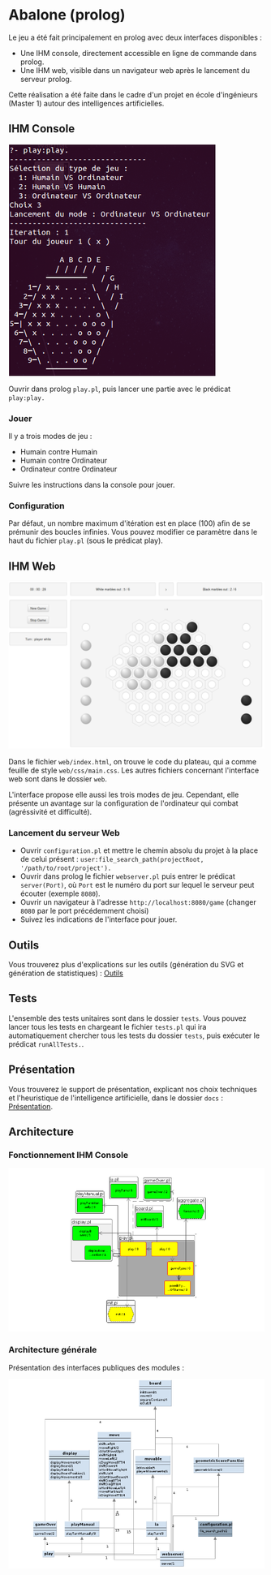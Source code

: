 # Abalone (prolog)

Le jeu a été fait principalement en prolog avec deux interfaces disponibles :

- Une IHM console, directement accessible en ligne de commande dans prolog.
- Une IHM web, visible dans un navigateur web après le lancement du serveur prolog.

Cette réalisation a été faite dans le cadre d'un projet en école d'ingénieurs (Master 1) autour des intelligences artificielles.

## IHM Console

![Capture IHM Console](docs/console-gui.png)

Ouvrir dans prolog `play.pl`, puis lancer une partie avec le prédicat `play:play.`

### Jouer

Il y a trois modes de jeu :

- Humain contre Humain
- Humain contre Ordinateur
- Ordinateur contre Ordinateur

Suivre les instructions dans la console pour jouer.

### Configuration

Par défaut, un nombre maximum d'itération est en place (100) afin de se prémunir des boucles infinies.
Vous pouvez modifier ce paramètre dans le haut du fichier `play.pl` (sous le prédicat play).

## IHM Web

![Capture IHM Web](docs/web-gui.png)

Dans le fichier `web/index.html`, on trouve le code du plateau, qui a comme feuille de style `web/css/main.css`.
Les autres fichiers concernant l'interface web sont dans le dossier `web`.

L'interface propose elle aussi les trois modes de jeu.
Cependant, elle présente un avantage sur la configuration de l'ordinateur qui combat (agréssivité et difficulté).

### Lancement du serveur Web

- Ouvrir `configuration.pl` et mettre le chemin absolu du projet à la place de celui présent : `user:file_search_path(projectRoot, '/path/to/root/project').`
- Ouvrir dans prolog le fichier `webserver.pl` puis entrer le prédicat `server(Port)`, où `Port` est le numéro du port sur lequel le serveur peut écouter (exemple `8080`).
- Ouvrir un navigateur à l'adresse `http://localhost:8080/game` (changer `8080` par le port précédemment choisi)
- Suivez les indications de l'interface pour jouer.

## Outils

Vous trouverez plus d'explications sur les outils (génération du SVG et génération de statistiques) : [Outils](tools/README.md)

## Tests

L'ensemble des tests unitaires sont dans le dossier `tests`.
Vous pouvez lancer tous les tests en chargeant le fichier `tests.pl` qui ira automatiquement chercher tous les tests du dossier `tests`, puis exécuter le prédicat `runAllTests.`.

## Présentation

Vous trouverez le support de présentation, explicant nos choix techniques et l'heuristique de l'intelligence artificielle, dans le dossier `docs` : [Présentation](docs/presentation.pdf).

## Architecture

### Fonctionnement IHM Console

![Architecture des modules pour l'IHM console](docs/architecture-gui-console.png)

### Architecture générale

Présentation des interfaces publiques des modules :

![Architecture de tous les modules](docs/architecture-all-modules.png)
